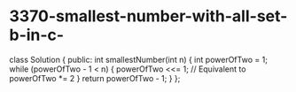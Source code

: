 # 3370-smallest-number-with-all-set-b-in-c-
class Solution {
public:
    int smallestNumber(int n) {
        int powerOfTwo = 1;
        while (powerOfTwo - 1 < n) {
            powerOfTwo <<= 1; // Equivalent to powerOfTwo *= 2
        }
        return powerOfTwo - 1;
    }
};

